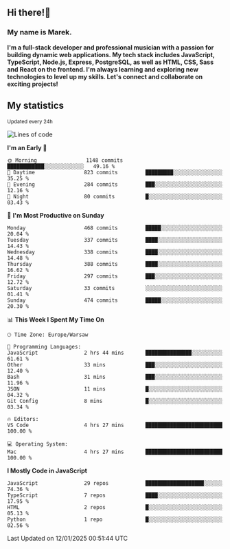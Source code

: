 ## Hi there!👋 ##
### My name is Marek. ###

**I'm a full-stack developer and professional musician with a passion for building dynamic web applications. My tech stack includes JavaScript, TypeScript, Node.js, Express, PostgreSQL, as well as HTML, CSS, Sass and React on the frontend. I'm always learning and exploring new technologies to level up my skills. Let's connect and collaborate on exciting projects!**

## My statistics ##
<sub>Updated every 24h</sub>
<!--START_SECTION:waka-->
![Lines of code](https://img.shields.io/badge/From%20Hello%20World%20I%27ve%20Written-86.4%20thousand%20lines%20of%20code-blue)

**I'm an Early 🐤** 

```text
🌞 Morning                1148 commits        ████████████░░░░░░░░░░░░░   49.16 % 
🌆 Daytime                823 commits         █████████░░░░░░░░░░░░░░░░   35.25 % 
🌃 Evening                284 commits         ███░░░░░░░░░░░░░░░░░░░░░░   12.16 % 
🌙 Night                  80 commits          █░░░░░░░░░░░░░░░░░░░░░░░░   03.43 % 
```
📅 **I'm Most Productive on Sunday** 

```text
Monday                   468 commits         █████░░░░░░░░░░░░░░░░░░░░   20.04 % 
Tuesday                  337 commits         ████░░░░░░░░░░░░░░░░░░░░░   14.43 % 
Wednesday                338 commits         ████░░░░░░░░░░░░░░░░░░░░░   14.48 % 
Thursday                 388 commits         ████░░░░░░░░░░░░░░░░░░░░░   16.62 % 
Friday                   297 commits         ███░░░░░░░░░░░░░░░░░░░░░░   12.72 % 
Saturday                 33 commits          ░░░░░░░░░░░░░░░░░░░░░░░░░   01.41 % 
Sunday                   474 commits         █████░░░░░░░░░░░░░░░░░░░░   20.30 % 
```


📊 **This Week I Spent My Time On** 

```text
🕑︎ Time Zone: Europe/Warsaw

💬 Programming Languages: 
JavaScript               2 hrs 44 mins       ███████████████░░░░░░░░░░   61.61 % 
Other                    33 mins             ███░░░░░░░░░░░░░░░░░░░░░░   12.40 % 
Bash                     31 mins             ███░░░░░░░░░░░░░░░░░░░░░░   11.96 % 
JSON                     11 mins             █░░░░░░░░░░░░░░░░░░░░░░░░   04.32 % 
Git Config               8 mins              █░░░░░░░░░░░░░░░░░░░░░░░░   03.34 % 

🔥 Editors: 
VS Code                  4 hrs 27 mins       █████████████████████████   100.00 % 

💻 Operating System: 
Mac                      4 hrs 27 mins       █████████████████████████   100.00 % 
```

**I Mostly Code in JavaScript** 

```text
JavaScript               29 repos            ███████████████████░░░░░░   74.36 % 
TypeScript               7 repos             ████░░░░░░░░░░░░░░░░░░░░░   17.95 % 
HTML                     2 repos             █░░░░░░░░░░░░░░░░░░░░░░░░   05.13 % 
Python                   1 repo              █░░░░░░░░░░░░░░░░░░░░░░░░   02.56 % 
```




 Last Updated on 12/01/2025 00:51:44 UTC
<!--END_SECTION:waka-->

<!--
**MarekSax/MarekSax** is a ✨ _special_ ✨ repository because its `README.md` (this file) appears on your GitHub profile.

Here are some ideas to get you started:

- 🔭 I’m currently working on ...
- 🌱 I’m currently learning ...
- 👯 I’m looking to collaborate on ...
- 🤔 I’m looking for help with ...
- 💬 Ask me about ...
- 📫 How to reach me: ...
- 😄 Pronouns: ...
- ⚡ Fun fact: ...
-->
